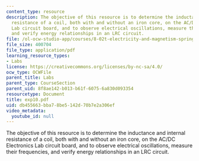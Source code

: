 ```yaml
---
content_type: resource
description: The objective of this resource is to determine the inductance and internal
  resistance of a coil, both with and without an iron core, on the AC/DC Electronics
  Lab circuit board, and to observe electrical oscillations, measure their frequencies,
  and verify energy relationships in an LRC circuit.
file: /ol-ocw-studio-app/courses/8-02t-electricity-and-magnetism-spring-2005/db455663bba78be5142d70b7e2a306ef_exp10.pdf
file_size: 400704
file_type: application/pdf
learning_resource_types:
- Labs
license: https://creativecommons.org/licenses/by-nc-sa/4.0/
ocw_type: OCWFile
parent_title: Labs
parent_type: CourseSection
parent_uid: 8f8ae142-b013-b61f-6075-6a830d093354
resourcetype: Document
title: exp10.pdf
uid: db455663-bba7-8be5-142d-70b7e2a306ef
video_metadata:
  youtube_id: null
---
```

The objective of this resource is to determine the inductance and internal resistance of a coil, both with and without an iron core, on the AC/DC Electronics Lab circuit board, and to observe electrical oscillations, measure their frequencies, and verify energy relationships in an LRC circuit.
